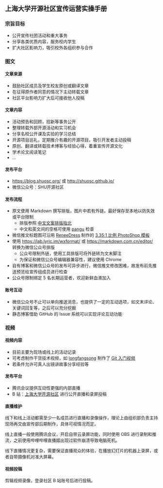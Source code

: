 ## 上海大学开源社区宣传运营实操手册

### 宗旨目标

- 公开宣传社团活动和重大事务
- 分享各类优质内容，服务校内学生
- 扩大社区影响力，吸引校外各组织参与合作

### 图文

#### 文章来源

- 鼓励社区成员及学生校友原创或翻译文章
- 在征得原作者同意的情况下主动转载文章
- 社区平台影响力扩大后可接收他人投稿

#### 文章内容

- 活动预告和回顾，招新等事务公开
- 整理转载外部开源活动和实习机会
- 分享名校公开课及实验的学习总结
- 开源项目巡礼，定期推介有趣的开源项目，吸引开发者主动投稿
- 原创、翻译或转载技术博客与经验心得，着重宣传开源文化
- 学术论文阅读笔记
- ...

#### 发布平台

- https://blog.shuosc.org/ 或 http://shuosc.github.io/
- 微信公众号：SHU开源社区

#### 发布流程

- 原文使用 Markdown 撰写排版，图片中若有外链，最好保存至本地以防失效或平台限制
  - 排版参照 [中文文案排版指北](https://github.com/sparanoid/chinese-copywriting-guidelines)
  - 中文和英文间的空格可使用 [pangu](https://github.com/vinta/pangu.js) 检查
- 微信推文标题图可沿用 [ReneeDress](https://github.com/ReneeDress) 制作的 [3.35:1 比例 PhotoShop 模板](https://drive.google.com/file/d/1L2IrTevIfwZ0Wh3ppt2tq6RhqTb4kopy/view?usp=sharing)
- 使用 https://lab.lyric.im/wxformat/ 或 https://markdown.com.cn/editor/ 转换为微信公众号排版
  - 公众号限制外链，使用工具排版可将外链转为文末脚注
  - 为保证和微信公众号编辑器兼容性，建议使用 Chrome
- 自有博客和微信公众号的发布可异步进行，微信推文修改困难，故发布前先推送预览给宣传组成员进行检查
- 公众号限制绑定 5 名长期运营者，欢迎新鲜血液加入

#### 账号互动

- 微信公众号不止可以单向推送消息，也提供了一定的互动选项，如文末评论、关键词回复等，之后可以充分挖掘
- 静态博客借助 GitHub 的 Issue 系统可以实现评论互动功能

### 视频

#### 视频内容

- 目前主要为现场或线上的活动记录
- 可考虑制作干货技术视频，如 [longfangsong](https://github.com/longfangsong) 制作了 [Git 入门视频](https://www.bilibili.com/video/BV1pT4y1A7MG)
- 若条件允许可真人出镜讲故事分享经验等

#### 发布平台

- 腾讯会议提供互动性更强的内部直播
- B 站：[上海大学开源社区](https://space.bilibili.com/260088) 进行公开直播和录屏投稿

#### 直播维护

线下和线上活动都需至少一名成员进行直播和录像操作，理论上由组织部负责主持现场再交由宣传部后期制作，具体可视情况而定。

线上直播一般使用腾讯会议，开启自带云录屏功能，同时使用 OBS 进行录制和推流，之前使用哔哩哔哩直播姬出现过软件崩溃导致电脑死机。

线下直播情况更复杂，需要保证直播观众的体验，在播放幻灯片的机器上录屏，或者自带摄像机对准大屏幕。

#### 视频投稿

剪辑视频录像，登录社区 B 站账号后进行投稿。

